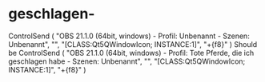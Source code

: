 # geschlagen-
ControlSend ( "OBS 21.1.0 (64bit, windows) - Profil: Unbenannt - Szenen: Unbenannt", "", "[CLASS:Qt5QWindowIcon; INSTANCE:1]", "+{f8}" )  Should be  ControlSend ( "OBS 21.1.0 (64bit, windows) - Profil: Tote Pferde, die ich geschlagen habe - Szenen: Unbenannt", "", "[CLASS:Qt5QWindowIcon; INSTANCE:1]", "+{f8}" )
